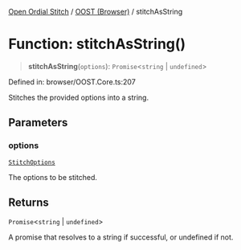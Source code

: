 [Open Ordial Stitch](../../README.md) / [OOST (Browser)](../README.md) / stitchAsString

# Function: stitchAsString()

> **stitchAsString**(`options`): `Promise`\<`string` \| `undefined`\>

Defined in: browser/OOST.Core.ts:207

Stitches the provided options into a string.

## Parameters

### options

[`StitchOptions`](../classes/StitchOptions.md)

The options to be stitched.

## Returns

`Promise`\<`string` \| `undefined`\>

A promise that resolves to a string if successful, or undefined if not.

